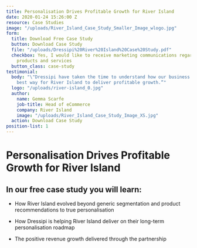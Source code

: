 ```yaml
---
title: Personalisation Drives Profitable Growth for River Island
date: 2020-01-24 15:26:00 Z
resource: Case Studies
image: "/uploads/River_Island_Case_Study_Smaller_Image_wlogo.jpg"
form:
  title: Download Free Case Study
  button: Download Case Study
  file: "/uploads/Dressipi%20River%20Island%20Case%20Study.pdf"
  checkbox: Yes, I would like to receive marketing communications regarding Dressipi
    products and services
  button_class: case-study
testimonial:
  body: "\"Dressipi have taken the time to understand how our business works and the
    best way for River Island to deliver profitable growth.”"
  logo: "/uploads/river-island_0.jpg"
  author:
    name: Gemma Scarfe
    job-title: Head of eCommerce
    company: River Island
    image: "/uploads/River_Island_Case_Study_Image_XS.jpg"
  action: Download Case Study
position-list: 1
---
```


# Personalisation Drives Profitable Growth for River Island

## In our free case study you will learn:

- How River Island evolved beyond generic segmentation and product recommendations to true personalisation

- How Dressipi is helping River Island deliver on their long-term personalisation roadmap

- The positive revenue growth delivered through the partnership